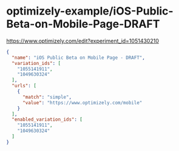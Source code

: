optimizely-example/iOS-Public-Beta-on-Mobile-Page-DRAFT
======================================================

https://www.optimizely.com/edit?experiment_id=1051430210

```json
{
  "name": "iOS Public Beta on Mobile Page - DRAFT",
  "variation_ids": [
    "1055141911",
    "1049630324"
  ],
  "urls": [
    {
      "match": "simple",
      "value": "https://www.optimizely.com/mobile"
    }
  ],
  "enabled_variation_ids": [
    "1055141911",
    "1049630324"
  ]
}
```